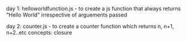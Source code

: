 day 1: helloworldfunction.js - to create a js function that always returns "Hello World" irrespective of arguements passed

day 2: counter.js - to create a counter function which returns n, n+1, n+2..etc concepts: closure
